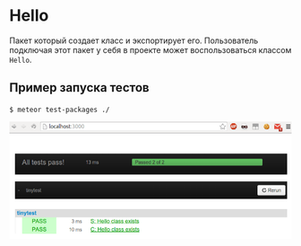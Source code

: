 # Hello

Пакет который создает класс и экспортирует его. Пользователь подключая этот пакет у себя в проекте может воспользоваться классом `Hello`.

## Пример запуска тестов

    $ meteor test-packages ./

![screenshot](https://raw.githubusercontent.com/ovcharik/meteor-packages-tutorial/master/images/tinytest.png)
